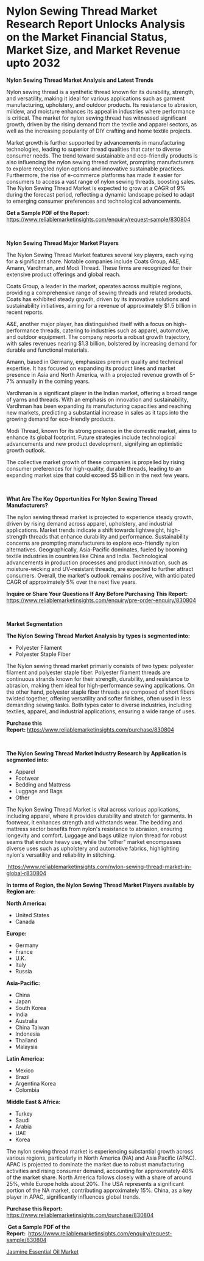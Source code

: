 <p><h1>Nylon Sewing Thread Market Research Report Unlocks Analysis on the Market Financial Status, Market Size, and Market Revenue upto 2032</h1></p><p><strong>Nylon Sewing Thread Market Analysis and Latest Trends</strong></p>
<p><p>Nylon sewing thread is a synthetic thread known for its durability, strength, and versatility, making it ideal for various applications such as garment manufacturing, upholstery, and outdoor products. Its resistance to abrasion, mildew, and moisture enhances its appeal in industries where performance is critical. The market for nylon sewing thread has witnessed significant growth, driven by the rising demand from the textile and apparel sectors, as well as the increasing popularity of DIY crafting and home textile projects.</p><p>Market growth is further supported by advancements in manufacturing technologies, leading to superior thread qualities that cater to diverse consumer needs. The trend toward sustainable and eco-friendly products is also influencing the nylon sewing thread market, prompting manufacturers to explore recycled nylon options and innovative sustainable practices. Furthermore, the rise of e-commerce platforms has made it easier for consumers to access a vast range of nylon sewing threads, boosting sales. The Nylon Sewing Thread Market is expected to grow at a CAGR of 9% during the forecast period, reflecting a dynamic landscape poised to adapt to emerging consumer preferences and technological advancements.</p></p>
<p><strong>Get a Sample PDF of the Report:&nbsp;</strong> <a href="https://www.reliablemarketinsights.com/enquiry/request-sample/830804?utm_campaign=3291&utm_medium=2&utm_source=Github&utm_content=ia&utm_term=01042025&utm_id=nylon-sewing-thread">https://www.reliablemarketinsights.com/enquiry/request-sample/830804</a></p>
<p>&nbsp;</p>
<p><strong>Nylon Sewing Thread Major Market Players</strong></p>
<p><p>The Nylon Sewing Thread Market features several key players, each vying for a significant share. Notable companies include Coats Group, A&E, Amann, Vardhman, and Modi Thread. These firms are recognized for their extensive product offerings and global reach.</p><p>Coats Group, a leader in the market, operates across multiple regions, providing a comprehensive range of sewing threads and related products. Coats has exhibited steady growth, driven by its innovative solutions and sustainability initiatives, aiming for a revenue of approximately $1.5 billion in recent reports.</p><p>A&E, another major player, has distinguished itself with a focus on high-performance threads, catering to industries such as apparel, automotive, and outdoor equipment. The company reports a robust growth trajectory, with sales revenues nearing $1.3 billion, bolstered by increasing demand for durable and functional materials.</p><p>Amann, based in Germany, emphasizes premium quality and technical expertise. It has focused on expanding its product lines and market presence in Asia and North America, with a projected revenue growth of 5-7% annually in the coming years.</p><p>Vardhman is a significant player in the Indian market, offering a broad range of yarns and threads. With an emphasis on innovation and sustainability, Vardhman has been expanding its manufacturing capacities and reaching new markets, predicting a substantial increase in sales as it taps into the growing demand for eco-friendly products.</p><p>Modi Thread, known for its strong presence in the domestic market, aims to enhance its global footprint. Future strategies include technological advancements and new product development, signifying an optimistic growth outlook.</p><p>The collective market growth of these companies is propelled by rising consumer preferences for high-quality, durable threads, leading to an expanding market size that could exceed $5 billion in the next few years.</p></p>
<p>&nbsp;</p>
<p><strong>What Are The Key Opportunities For Nylon Sewing Thread Manufacturers?</strong></p>
<p><p>The nylon sewing thread market is projected to experience steady growth, driven by rising demand across apparel, upholstery, and industrial applications. Market trends indicate a shift towards lightweight, high-strength threads that enhance durability and performance. Sustainability concerns are prompting manufacturers to explore eco-friendly nylon alternatives. Geographically, Asia-Pacific dominates, fueled by booming textile industries in countries like China and India. Technological advancements in production processes and product innovation, such as moisture-wicking and UV-resistant threads, are expected to further attract consumers. Overall, the market's outlook remains positive, with anticipated CAGR of approximately 5% over the next five years.</p></p>
<p><strong>Inquire or Share Your Questions If Any Before Purchasing This Report:</strong> <a href="https://www.reliablemarketinsights.com/enquiry/pre-order-enquiry/830804?utm_campaign=3291&utm_medium=2&utm_source=Github&utm_content=ia&utm_term=01042025&utm_id=nylon-sewing-thread">https://www.reliablemarketinsights.com/enquiry/pre-order-enquiry/830804</a></p>
<p>&nbsp;</p>
<p><strong>Market Segmentation</strong></p>
<p><strong>The Nylon Sewing Thread Market Analysis by types is segmented into:</strong></p>
<p><ul><li>Polyester Filament</li><li>Polyester Staple Fiber</li></ul></p>
<p><p>The Nylon sewing thread market primarily consists of two types: polyester filament and polyester staple fiber. Polyester filament threads are continuous strands known for their strength, durability, and resistance to abrasion, making them ideal for high-performance sewing applications. On the other hand, polyester staple fiber threads are composed of short fibers twisted together, offering versatility and softer finishes, often used in less demanding sewing tasks. Both types cater to diverse industries, including textiles, apparel, and industrial applications, ensuring a wide range of uses.</p></p>
<p><strong>Purchase this Report:&nbsp;</strong><a href="https://www.reliablemarketinsights.com/purchase/830804?utm_campaign=3291&utm_medium=2&utm_source=Github&utm_content=ia&utm_term=01042025&utm_id=nylon-sewing-thread">https://www.reliablemarketinsights.com/purchase/830804</a></p>
<p>&nbsp;</p>
<p><strong>The Nylon Sewing Thread Market Industry Research by Application is segmented into:</strong></p>
<p><ul><li>Apparel</li><li>Footwear</li><li>Bedding and Mattress</li><li>Luggage and Bags</li><li>Other</li></ul></p>
<p><p>The Nylon Sewing Thread Market is vital across various applications, including apparel, where it provides durability and stretch for garments. In footwear, it enhances strength and withstands wear. The bedding and mattress sector benefits from nylon's resistance to abrasion, ensuring longevity and comfort. Luggage and bags utilize nylon thread for robust seams that endure heavy use, while the "other" market encompasses diverse uses such as upholstery and automotive fabrics, highlighting nylon's versatility and reliability in stitching.</p></p>
<p><a href="https://www.reliablemarketinsights.com/nylon-sewing-thread-market-in-global-r830804?utm_campaign=3291&utm_medium=2&utm_source=Github&utm_content=ia&utm_term=01042025&utm_id=nylon-sewing-thread">&nbsp;https://www.reliablemarketinsights.com/nylon-sewing-thread-market-in-global-r830804</a></p>
<p><strong>In terms of Region, the Nylon Sewing Thread Market Players available by Region are:</strong></p>
<p>
    <p> <strong> North America: </strong>
        <ul>
            <li>United States</li>
            <li>Canada</li>
        </ul>
        </p> 
    <p> <strong> Europe: </strong>
        <ul>
            <li>Germany</li>
            <li>France</li>
            <li>U.K.</li>
            <li>Italy</li>
            <li>Russia</li>
        </ul>
        </p> 
    <p> <strong> Asia-Pacific: </strong>
        <ul>
            <li>China</li>
            <li>Japan</li>
            <li>South Korea</li>
            <li>India</li>
            <li>Australia</li>
            <li>China Taiwan</li>
            <li>Indonesia</li>
            <li>Thailand</li>
            <li>Malaysia</li>
        </ul>
        </p> 
    <p> <strong> Latin America: </strong>
        <ul>
            <li>Mexico</li>
            <li>Brazil</li>
            <li>Argentina Korea</li>
            <li>Colombia</li>
        </ul>
        </p> 
    <p> <strong> Middle East & Africa: </strong>
        <ul>
            <li>Turkey</li>
            <li>Saudi</li>
            <li>Arabia</li>
            <li>UAE</li>
            <li>Korea</li>
        </ul>
    </p>
    </p>
<p><p>The nylon sewing thread market is experiencing substantial growth across various regions, particularly in North America (NA) and Asia Pacific (APAC). APAC is projected to dominate the market due to robust manufacturing activities and rising consumer demand, accounting for approximately 40% of the market share. North America follows closely with a share of around 25%, while Europe holds about 20%. The USA represents a significant portion of the NA market, contributing approximately 15%. China, as a key player in APAC, significantly influences global trends.</p></p>
<p><strong>Purchase this Report: </strong><a href="https://www.reliablemarketinsights.com/purchase/830804?utm_campaign=3291&utm_medium=2&utm_source=Github&utm_content=ia&utm_term=01042025&utm_id=nylon-sewing-thread">https://www.reliablemarketinsights.com/purchase/830804</a></p>
<p>&nbsp;<strong>Get a Sample PDF of the Report:&nbsp;&nbsp;</strong><a href="https://www.reliablemarketinsights.com/enquiry/request-sample/830804?utm_campaign=3291&utm_medium=2&utm_source=Github&utm_content=ia&utm_term=01042025&utm_id=nylon-sewing-thread">https://www.reliablemarketinsights.com/enquiry/request-sample/830804</a></p>
<p><strong></strong></p>
<p><p><a href="https://github.com/kolffmaris58/Market-Research-Report-List-1/blob/main/jasmine-essential-oil-market.md?utm_campaign=3291&utm_medium=2&utm_source=Github&utm_content=ia&utm_term=01042025&utm_id=nylon-sewing-thread">Jasmine Essential Oil Market</a></p></p>